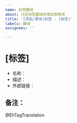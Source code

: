 ```yaml
---
name: 标签翻译
about: 讨论标签翻译的增加和修改
title: '[添加/更改]标签 - [标签]'
labels: 翻译
assignees: ''

---
```


# [标签] <!-- 要变更的标签，如 female:lolicon，对于在多个命名空间出现的标签，也可以省略命名空间表示需要批量变更 -->
+ 名称：
+ 描述：
+ 外部链接：

## 备注：
<!-- 关于该变更的额外说明 -->

<!-- 更多标签翻译，格式同上 -->

@EhTagTranslation